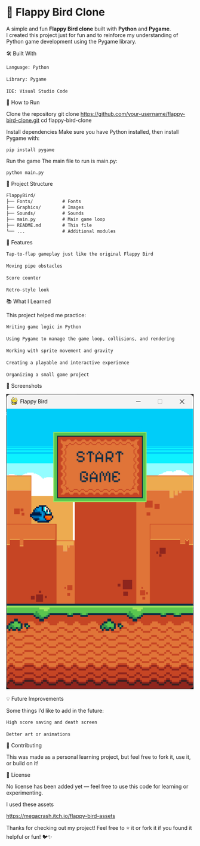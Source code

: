 # 🐤 Flappy Bird Clone

A simple and fun **Flappy Bird clone** built with **Python** and **Pygame**.  
I created this project just for fun and to reinforce my understanding of Python game development using the Pygame library.

🛠️ Built With

    Language: Python

    Library: Pygame

    IDE: Visual Studio Code
  

🚀 How to Run

Clone the repository
    git clone https://github.com/your-username/flappy-bird-clone.git
    cd flappy-bird-clone

Install dependencies
Make sure you have Python installed, then install Pygame with:

    pip install pygame

Run the game
The main file to run is main.py:

    python main.py

📁 Project Structure

    FlappyBird/
    ├── Fonts/           # Fonts
    ├── Graphics/        # Images
    ├── Sounds/          # Sounds
    ├── main.py          # Main game loop
    ├── README.md        # This file
    └── ...              # Additional modules

🎯 Features

    Tap-to-flap gameplay just like the original Flappy Bird

    Moving pipe obstacles

    Score counter

    Retro-style look

📚 What I Learned

This project helped me practice:

    Writing game logic in Python

    Using Pygame to manage the game loop, collisions, and rendering

    Working with sprite movement and gravity

    Creating a playable and interactive experience

    Organizing a small game project

📸 Screenshots

![Screenshot](Screenshot.png)

💡 Future Improvements

Some things I’d like to add in the future:

    High score saving and death screen

    Better art or animations


🤝 Contributing

This was made as a personal learning project, but feel free to fork it, use it, or build on it!

📜 License

No license has been added yet — feel free to use this code for learning or experimenting.

I used these assets

https://megacrash.itch.io/flappy-bird-assets


Thanks for checking out my project!
Feel free to ⭐ it or fork it if you found it helpful or fun! 🐦✨
